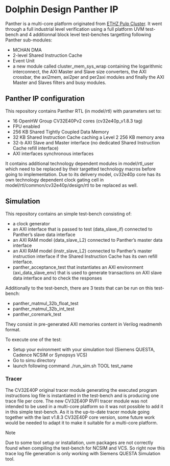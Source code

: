 # Dolphin Design Panther IP

Panther is a multi-core platform originated from [ETHZ Pulp Cluster](https://github.com/pulp-platform/pulp_cluster).
It went through a full industrial level verification using a full platform UVM test-bench and 4 additionnal block level test-benches targetting following Panther sub-modules:
- MCHAN DMA
- 2-level Shared Instruction Cache
- Event Unit
- a new module called cluster_mem_sys_wrap containing the logarithmic interconnect, the AXI Master and Slave size converters, the AXI crossbar, the axi2mem, axi2per and per2axi modules and finally the AXI Master and Slaves filters and busy modules.

## Panther IP configuration

This repository contains Panther RTL (in model/rtl) with parameters set to:
- 16 OpenHW Group CV32E40Pv2 cores (cv32e40p_v1.8.3 tag)
- FPU enabled
- 256 KB Shared Tightly Coupled Data Memory
- 32 KB Shared Instruction Cache caching a Level 2 256 KB memory area
- 32-b AXI Slave and Master interface (no dedicated Shared Instruction Cache refill interface)
- AXI interfaces synchronous interfaces

It contains additional technology dependent modules in model/rtl_user which need to be replaced by their targetted technology macros before going to implementation.
Due to its delivery model, cv32e40p core has its own technology dependent clock gating cell in model/rtl/common/cv32e40p/design/rtl to be replaced as well.

## Simulation

This repository contains an simple test-bench consisting of:
- a clock generator
- an AXI interface that is passed to test (data_slave_if) connected to Panther’s slave data interface
- an AXI RAM model (data_slave_L2) connected to Panther’s master data interface
- an AXI RAM model (instr_slave_L2) connected to Panther’s master instruction interface if the Shared Instruction Cache has its own refill interface.
- panther_acceptance_test that instantiates an AXI environment (axi_data_slave_env) that is used to generate transactions on AXI slave data interface and to check the responses

Additionally to the test-bench, there are 3 tests that can be run on this test-bench:
- panther_matmul_32b_float_test
- panther_matmul_32b_int_test
- panther_coremark_test

They consist in pre-generated AXI memories content in Verilog readmemh format.

To execute one of the test:
- Setup your evironment with your simulation tool (Siemens QUESTA, Cadence NCSIM or Synopsys VCS)
- Go to simu directory
- launch following command
  ./run_sim.sh TOOL test_name

### Tracer

The CV32E40P original tracer module generating the executed program instructions log file is instantiated in the test-bench and is producing one trace file per core.
The new CV32E40P RVFI tracer module was not intended to be used in a multi-core platform so it was not possible to add it in this simple test-bench.
As it is the up-to-date tracer module going together with the last v1.8.3 CV32E40P core version, some future work would be needed to adapt it to make it suitable for a multi-core platform.

> [!NOTE]
> Due to some tool setup or installation, uvm packages are not correctly found when compiling the test-bench for NCSIM and VCS.
> So right now this trace log file generation is only working with Siemens QUESTA Simulation tool.

